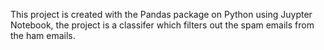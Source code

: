This project is created with the Pandas package on Python using Juypter Notebook, the project is a classifer which filters out the spam emails from the ham emails.

